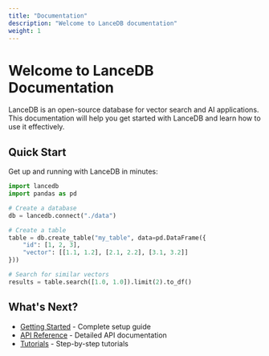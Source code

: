 ```yaml
---
title: "Documentation"
description: "Welcome to LanceDB documentation"
weight: 1
---
```


# Welcome to LanceDB Documentation

LanceDB is an open-source database for vector search and AI applications. This documentation will help you get started with LanceDB and learn how to use it effectively.

## Quick Start

Get up and running with LanceDB in minutes:

```python
import lancedb
import pandas as pd

# Create a database
db = lancedb.connect("./data")

# Create a table
table = db.create_table("my_table", data=pd.DataFrame({
    "id": [1, 2, 3],
    "vector": [[1.1, 1.2], [2.1, 2.2], [3.1, 3.2]]
}))

# Search for similar vectors
results = table.search([1.0, 1.0]).limit(2).to_df()
```

## What's Next?

- [Getting Started](/docs/getting-started/) - Complete setup guide
- [API Reference](/docs/api-reference/) - Detailed API documentation
- [Tutorials](/docs/tutorials/) - Step-by-step tutorials 